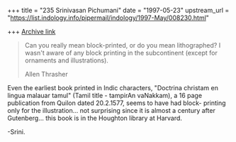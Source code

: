 +++
title = "235 Srinivasan Pichumani"
date = "1997-05-23"
upstream_url = "https://list.indology.info/pipermail/indology/1997-May/008230.html"

+++
[Archive link](https://list.indology.info/pipermail/indology/1997-May/008230.html)


> Can you really mean block-printed, or do you mean lithographed?  I wasn't
> aware of any block printing in the subcontinent (except for ornaments and
> illustrations).
> 
> Allen Thrasher

Even the earliest book printed in Indic characters,
"Doctrina christam en lingua malauar tamul" (Tamil
title - tampirAn vaNakkam), a 16 page publication
from Quilon dated 20.2.1577, seems to have had block-
printing only for the illustration... not surprising
since it is almost a century after Gutenberg... this 
book is in the Houghton library at Harvard. 

-Srini.




